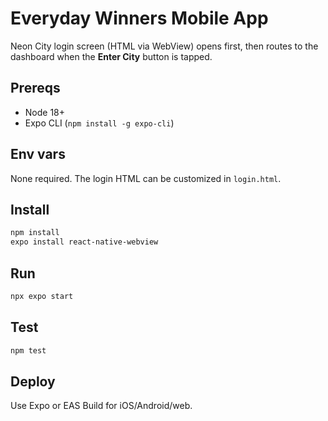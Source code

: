 # Everyday Winners Mobile App

Neon City login screen (HTML via WebView) opens first, then routes to the dashboard when the **Enter City** button is tapped.

## Prereqs
- Node 18+
- Expo CLI (`npm install -g expo-cli`)

## Env vars
None required. The login HTML can be customized in `login.html`.

## Install
```bash
npm install
expo install react-native-webview
```

## Run
```bash
npx expo start
```

## Test
```bash
npm test
```

## Deploy
Use Expo or EAS Build for iOS/Android/web.
